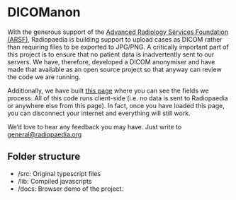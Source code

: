 # DICOManon

With the generous support of the [Advanced Radiology Services Foundation (ARSF)](https://bitly.com/ARSFrad), Radiopaedia is building support to upload cases as DICOM rather than requiring files to be exported to JPG/PNG. A critically important part of this project is to ensure that no patient data is inadvertently sent to our servers. We have, therefore, developed a DICOM anonymiser and have made that available as an open source project so that anyway can review the code we are running. 

Additionally, we have built [this page](https://radiopaedia.org/standalone_dicom_anonymizer) where you can see the fields we process. All of this code runs client-side (i.e. no data is sent to Radiopaedia or anywhere else from this page). In fact, once you have loaded this page, you can disconnect your internet and everything will still work. 

We’d love to hear any feedback you may have. Just write to general@radiopaedia.org

## Folder structure

 * /src: Original typescript files
 * /lib: Compiled javascripts
 * /docs: Browser demo of the project.
